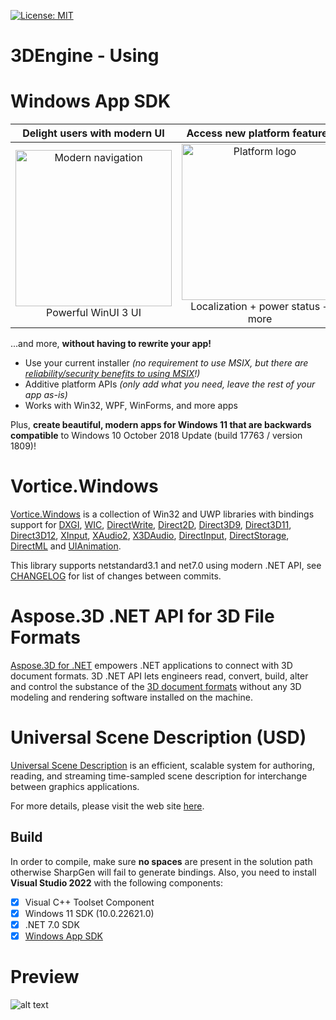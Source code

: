[![License: MIT](https://img.shields.io/badge/License-MIT-green.svg)](https://github.com/CanTalat-Yakan/3DEngine/blob/main/LICENSE)
# 3DEngine - Using

# Windows App SDK

| Delight users with modern UI | Access new platform features | Backwards compatible |
|:--:|:--:|:--:|
| <img src="https://docs.microsoft.com/media/illustrations/biztalk-get-started-get-started.svg" width=250 alt="Modern navigation"/><br>Powerful WinUI 3 UI | <img src="https://docs.microsoft.com/media/illustrations/biztalk-get-started-scenarios.svg" width=250 alt="Platform logo"/><br>Localization + power status + more<br> | <img src="https://docs.microsoft.com/media/illustrations/biztalk-host-integration-install-configure.svg" width=250 alt="Down-level logo"/><br>Down to Windows 10 1809 |

...and more, **without having to rewrite your app!**

* Use your current installer *(no requirement to use MSIX, but there are [reliability/security benefits to using MSIX](https://docs.microsoft.com/windows/msix/overview#key-features)!)*
* Additive platform APIs *(only add what you need, leave the rest of your app as-is)*
* Works with Win32, WPF, WinForms, and more apps

Plus, **create beautiful, modern apps for Windows 11 that are backwards compatible** to Windows 10 October 2018 Update (build 17763 / version 1809)!


# Vortice.Windows


[Vortice.Windows](https://github.com/amerkoleci/Vortice.Windows) is a collection of Win32 and UWP libraries with bindings support for [DXGI](https://docs.microsoft.com/en-us/windows/desktop/direct3ddxgi/d3d10-graphics-programming-guide-dxgi), [WIC](https://docs.microsoft.com/en-us/windows/desktop/wic/-wic-lh), [DirectWrite](https://docs.microsoft.com/en-us/windows/desktop/directwrite/direct-write-portal), [Direct2D](https://docs.microsoft.com/en-us/windows/desktop/direct2d/direct2d-portal), [Direct3D9](https://docs.microsoft.com/en-us/windows/win32/direct3d9/dx9-graphics), [Direct3D11](https://docs.microsoft.com/en-us/windows/desktop/direct3d11/atoc-dx-graphics-direct3d-11), [Direct3D12](https://docs.microsoft.com/en-us/windows/desktop/direct3d12/directx-12-programming-guide), [XInput](https://docs.microsoft.com/en-us/windows/win32/xinput/getting-started-with-xinput), [XAudio2](https://docs.microsoft.com/en-us/windows/win32/xaudio2/xaudio2-introduction), [X3DAudio](https://docs.microsoft.com/it-it/windows/win32/xaudio2/x3daudio), [DirectInput](https://docs.microsoft.com/en-us/previous-versions/windows/desktop/ee416842(v=vs.85)), [DirectStorage](https://devblogs.microsoft.com/directx/landing-page/), [DirectML](https://docs.microsoft.com/en-us/windows/ai/directml/dml-intro) and [UIAnimation](https://docs.microsoft.com/en-us/windows/win32/api/_uianimation).

This library supports netstandard3.1 and net7.0 using modern .NET API, see [CHANGELOG](https://github.com/amerkoleci/Vortice.Windows/blob/main/CHANGELOG.md) for list of changes between commits.


# Aspose.3D .NET API for 3D File Formats

[Aspose.3D for .NET](https://github.com/aspose-3d/Aspose.3D-for-.NET) empowers .NET applications to connect with 3D document formats. 3D .NET API lets engineers read, convert, build, alter and control the substance of the [3D document formats](https://docs.aspose.com/3d/net/supported-file-formats/) without any 3D modeling and rendering software installed on the machine.


# Universal Scene Description (USD) 

[Universal Scene Description](https://developer.nvidia.com/usd) is an efficient, scalable system for
authoring, reading, and streaming time-sampled scene description for
interchange between graphics applications.

For more details, please visit the web site [here](http://openusd.org).


## Build

In order to compile, make sure **no spaces** are present in the solution path otherwise SharpGen will fail to generate bindings.
Also, you need to install **Visual Studio 2022** with the following components:

- [x] Visual C++ Toolset Component
- [x] Windows 11 SDK (10.0.22621.0)
- [x] .NET 7.0 SDK
- [x] [Windows App SDK](https://learn.microsoft.com/en-us/windows/apps/windows-app-sdk/downloads)

# Preview
![alt text](https://drive.google.com/uc?export=view&id=11He0Xb4sZjYFZ8gkL4O_bxtW7YKWecx9)
